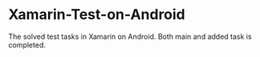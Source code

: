 # Xamarin-Test-on-Android
The solved test tasks in Xamarin on Android. Both main and added task is completed.
